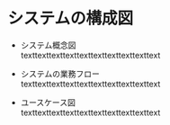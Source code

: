 # システムの構成図

- システム概念図<br>
texttexttexttexttexttexttexttexttexttext

- システムの業務フロー<br>
texttexttexttexttexttexttexttexttexttext

- ユースケース図<br>
texttexttexttexttexttexttexttexttexttext
